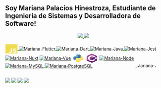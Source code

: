 ## Soy Mariana Palacios Hinestroza, Estudiante de Ingeniería de Sistemas y Desarrolladora de Software!
<div align="center">
  <a href="https://github.com/marianaph6">
  
  <img height="200em" src="https://github-readme-stats.vercel.app/api?username=marianaph6&show_icons=true&theme=default&include_all_commits=true&count_private=true"/>
  <img height="ediem" src="https://github-readme-stats.vercel.app/api/top-langs/?username=marianaph6&layout=compact&langs_count=7&theme=default"/>
</div>
<div style="display: inline_block"><br>
  <img align="center" alt="Mariana-Js" height="30" width="40" src="https://raw.githubusercontent.com/devicons/devicon/master/icons/javascript/javascript-plain.svg">
  <img align="center" alt="Mariana-Flutter" height="30" width="40" src="https://cdn.jsdelivr.net/gh/devicons/devicon/icons/flutter/flutter-original.svg">
    <img align="center" alt="Mariana-Dart" height="30" width="40" src="https://cdn.jsdelivr.net/gh/devicons/devicon/icons/dart/dart-original.svg">
  <img align="center" alt="Mariana-Java" height="30" width="40" src="https://cdn.jsdelivr.net/gh/devicons/devicon/icons/java/java-original.svg">
  <img align="center" alt="Mariana-Jest" height="30" width="40" src="https://cdn.jsdelivr.net/gh/devicons/devicon/icons/jest/jest-plain.svg">
  <img align="center" alt="Mariana-Nuxt" height="30" width="40" src="https://cdn.jsdelivr.net/gh/devicons/devicon/icons/nuxtjs/nuxtjs-original.svg">
  <img align="center" alt="Mariana-Vue" height="30" width="40" src="https://cdn.jsdelivr.net/gh/devicons/devicon/icons/vuejs/vuejs-original.svg">
  <img align="center" alt="Mariana-Python" height="30" width="40" src="https://raw.githubusercontent.com/devicons/devicon/master/icons/python/python-original.svg">
  <img align="center" alt="Mariana-Csharp" height="30" width="40" src="https://raw.githubusercontent.com/devicons/devicon/master/icons/csharp/csharp-original.svg">
  <img align="center" alt="Mariana-Node" height="30" width="40" src="https://cdn.jsdelivr.net/gh/devicons/devicon/icons/nodejs/nodejs-original.svg">
  <img align="center" alt="Mariana-MySQL" height="30" width="40" src="https://cdn.jsdelivr.net/gh/devicons/devicon/icons/mysql/mysql-original.svg">
  <img align="center" alt="Mariana-PostgreSQL" height="30" width="40" src="https://cdn.jsdelivr.net/gh/devicons/devicon/icons/postgresql/postgresql-original.svg">
  <img align="right" alt="Mariana-Pic" height="200" style="border-radius:50px;" src="https://i.etsystatic.com/15991764/r/il/8de4fc/2756201378/il_794xN.2756201378_otzz.jpg">
</div>
  
  ##
 
<div> 
  <a href="https://www.linkedin.com/in/mariana-palacios-hinestroza-309b261ba" target="_blank"><img src="https://img.shields.io/badge/-LinkedIn-%230077B5?style=for-the-badge&logo=linkedin&logoColor=white" target="_blank"></a> 
  <a href="https://twitter.com/Mariana_ph6" target="_blank"><img src="https://img.shields.io/badge/Twitter-1DA1F2?style=for-the-badge&logo=twitter&logoColor=white" target="_blank"></a>
  <a href="https://www.instagram.com/mariana_ph6/" target="_blank"><img src="https://img.shields.io/badge/-Instagram-%23E4405F?style=for-the-badge&logo=instagram&logoColor=white" target="_blank"></a>
  <a href = "mailto:mariana1996.mph@gmail.com"><img src="https://img.shields.io/badge/-Gmail-%23333?style=for-the-badge&logo=gmail&logoColor=white" target="_blank"></a>

 
</div>
